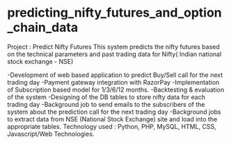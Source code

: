 # predicting_nifty_futures_and_option_chain_data
Project : Predict Nifty Futures
This system predicts the nifty futures based on the technical parameters and past trading data for Nifty( Indian national stock exchange - NSE)

-Development of web based application to predict Buy/Sell call for the next trading day 
-Payment gateway integration with RazorPay
-Implementation of Subscription based model for 1/3/6/12 months.
-Backtesting & evaluation of the system
-Designing of the DB tables to store nifty data for each trading day
-Background job to send emails to the subscribers of the system about the prediction call for the next trading day 
-Background jobs to extract data from NSE (National Stock Exchange) site and load into the appropriate tables.
Technology used : Python, PHP, MySQL, HTML, CSS, Javascript/Web Technologies.

